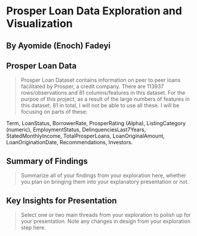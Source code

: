 # Prosper Loan Data Exploration and Visualization
## By Ayomide (Enoch) Fadeyi


## Prosper Loan Data

> Prosper Loan Dataset contains information on peer to peer loans facilitated by Prosper, a credit company.
There are 113937 rows/observations and 81 columns/features in this dataset.
For the purpoe of this project, as a result of the large numbers of features in this dataset, 81 in total, 
I will not be able to use all these. I will be focusing on parts of these:

Term, LoanStatus, BorrowerRate, ProsperRating (Alpha), ListingCategory (numeric), 
EmploymentStatus, DelinquenciesLast7Years, StatedMonthlyIncome, TotalProsperLoans, 
LoanOriginalAmount, LoanOriginationDate, Recommendations, Investors. 


## Summary of Findings

> Summarize all of your findings from your exploration here, whether you plan on bringing them into your explanatory presentation or not.


## Key Insights for Presentation

> Select one or two main threads from your exploration to polish up for your presentation. Note any changes in design from your exploration step here.